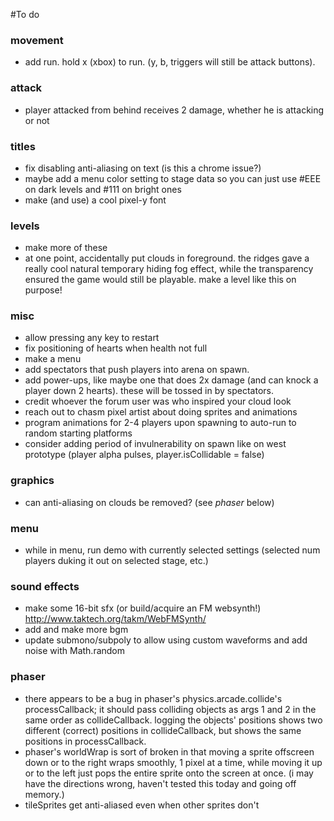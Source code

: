 #To do

### movement
* add run. hold x (xbox) to run. (y, b, triggers will still be attack buttons).

### attack
* player attacked from behind receives 2 damage, whether he is attacking or not

### titles
* fix disabling anti-aliasing on text (is this a chrome issue?)
* maybe add a menu color setting to stage data so you can just use #EEE on dark levels and #111 on bright ones
* make (and use) a cool pixel-y font

### levels
* make more of these
* at one point, accidentally put clouds in foreground. the ridges gave a really cool natural temporary hiding fog effect, while the transparency ensured the game would still be playable. make a level like this on purpose!

### misc
* allow pressing any key to restart
* fix positioning of hearts when health not full
* make a menu
* add spectators that push players into arena on spawn.
* add power-ups, like maybe one that does 2x damage (and can knock a player down 2 hearts). these will be tossed in by spectators.
* credit whoever the forum user was who inspired your cloud look
* reach out to chasm pixel artist about doing sprites and animations
* program animations for 2-4 players upon spawning to auto-run to random starting platforms
* consider adding period of invulnerability on spawn like on west prototype (player alpha pulses, player.isCollidable = false)

### graphics
* can anti-aliasing on clouds be removed? (see *phaser* below)

### menu
* while in menu, run demo with currently selected settings (selected num players duking it out on selected stage, etc.)

### sound effects
* make some 16-bit sfx (or build/acquire an FM websynth!) http://www.taktech.org/takm/WebFMSynth/
* add and make more bgm
* update submono/subpoly to allow using custom waveforms and add noise with Math.random

### phaser
* there appears to be a bug in phaser's physics.arcade.collide's processCallback; it should pass colliding objects as args 1 and 2 in the same order as collideCallback. logging the objects' positions shows two different (correct) positions in collideCallback, but shows the same positions in processCallback.
* phaser's worldWrap is sort of broken in that moving a sprite offscreen down or to the right wraps smoothly, 1 pixel at a time, while moving it up or to the left just pops the entire sprite onto the screen at once. (i may have the directions wrong, haven't tested this today and going off memory.)
* tileSprites get anti-aliased even when other sprites don't

